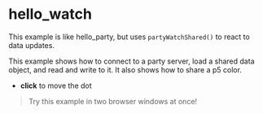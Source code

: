# hello_watch

This example is like hello_party, but uses `partyWatchShared()` to react to data updates.

This example shows how to connect to a party server, load a shared data object, and read and write to it. It also shows how to share a p5 color.

- **click** to move the dot

> Try this example in two browser windows at once!
